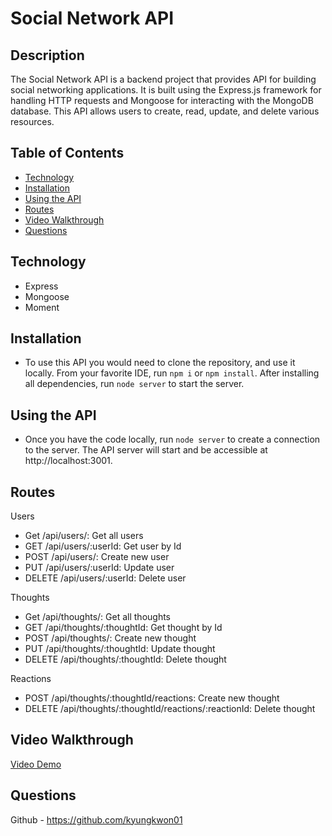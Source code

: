 # Social Network API

## Description

The Social Network API is a backend project that provides API for building social networking applications. It is built using the Express.js framework for handling HTTP requests and Mongoose for interacting with the MongoDB database. This API allows users to create, read, update, and delete various resources.

## Table of Contents

-   [Technology](#technology)
-   [Installation](#installation)
-   [Using the API](#using-the-api)
-   [Routes](#routes)
-   [Video Walkthrough](#video-walkthrough)
-   [Questions](#questions)

## Technology

-   Express
-   Mongoose
-   Moment

## Installation

-   To use this API you would need to clone the repository, and use it locally. From your favorite IDE, run `npm i` or `npm install`. After installing all dependencies, run `node server` to start the server.

## Using the API

-   Once you have the code locally, run `node server` to create a connection to the server. The API server will start and be accessible at http://localhost:3001.

## Routes

Users

-   Get /api/users/: Get all users
-   GET /api/users/:userId: Get user by Id
-   POST /api/users/: Create new user
-   PUT /api/users/:userId: Update user
-   DELETE /api/users/:userId: Delete user

Thoughts

-   Get /api/thoughts/: Get all thoughts
-   GET /api/thoughts/:thoughtId: Get thought by Id
-   POST /api/thoughts/: Create new thought
-   PUT /api/thoughts/:thoughtId: Update thought
-   DELETE /api/thoughts/:thoughtId: Delete thought

Reactions

-   POST /api/thoughts/:thoughtId/reactions: Create new thought
-   DELETE /api/thoughts/:thoughtId/reactions/:reactionId: Delete thought

## Video Walkthrough

[Video Demo](https://drive.google.com/file/d/1tyL3bZnrDAIPAppm5tDBJVzCeLcrThVH/view?usp=drive_link)

## Questions

Github - https://github.com/kyungkwon01
